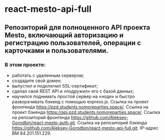 # react-mesto-api-full
## Репозиторий для полноценного API проекта Mesto, включающий авторизацию и регистрацию пользователей, операции с карточками и пользователями.  
### В этом проекте: 
* работать с удаленным сервером;
* создадите свой домен;
* выпустил и подключил SSL-сертификат;
* сделал свой REST API и «подружил» его с базой данных;
* научился поднимать простой сервер на «ноде» и быстро разворачивать бэкенд с помощью express.js.
Ссылка на проект фронтенда https://pzd.students.nomoreparties.space/.
Ссылка на проект бэкенда https://api.pzd.students.nomoreparties.space/.
Ссылка на репозиторий фронтенда https://github.com/Aleksey-Gorodbin/react-mesto-auth.git.
Ссылка на репозиторий бэкенда https://github.com/Aleksey-Gorodbin/react-mesto-api-full.git.
IP-адрес ВМ 84.201.151.229.
